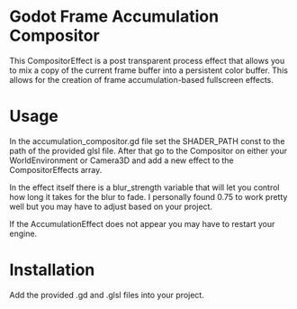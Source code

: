 # Godot Frame Accumulation Compositor

This CompositorEffect is a post transparent process effect that allows you to mix a copy of the current frame buffer into a persistent color buffer. This allows for the creation of frame accumulation-based fullscreen effects.

# Usage

In the accumulation_compositor.gd file set the SHADER_PATH const to the path of the provided glsl file. After that go to the Compositor on either your WorldEnvironment or Camera3D and add a new effect to the CompositorEffects array.

In the effect itself there is a blur_strength variable that will let you control how long it takes for the blur to fade. I personally found 0.75 to work pretty well but you may have to adjust based on your project.

If the AccumulationEffect does not appear you may have to restart your engine. 

# Installation

Add the provided .gd and .glsl files into your project.

